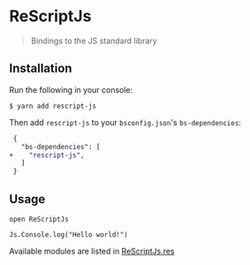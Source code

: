 # ReScriptJs

> Bindings to the JS standard library

## Installation

Run the following in your console:

```console
$ yarn add rescript-js
```

Then add `rescript-js` to your `bsconfig.json`'s `bs-dependencies`:

```diff
 {
   "bs-dependencies": [
+    "rescript-js",
   ]
 }
```

## Usage

```reason
open ReScriptJs

Js.Console.log("Hello world!")
```

Available modules are listed in [ReScriptJs.res](./src/ReScriptJs.res)

